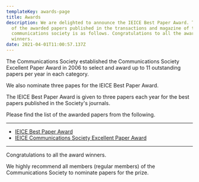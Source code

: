 ```yaml
---
templateKey: awards-page
title: Awards
description: We are delighted to announce the IEICE Best Paper Award. The list
  of the awarded papers published in the transactions and magazine of the
  communications society is as follows. Congratulations to all the award
  winners.
date: 2021-04-01T11:00:57.137Z
---
```

The Communications Society established the Communications Society Excellent Paper Award in 2006 to select and award up to 11 outstanding papers per year in each category.  

We also nominate three papes for the IEICE Best Paper Award.

The IEICE Best Paper Award is given to three papers each year for the best papers published in the Society's journals.

Please find the list of the awarded papers from the following.

---------------

- [IEICE Best Paper Award](https://www.ieice.org/eng_r/awards/new_honorary_members_award_winners.html?id=d)
- [IEICE Communications Society Excellent Paper Award](https://www.ieice.org/cs_r/eng/about/award/ronbun.html)

---------------

Congratulations to all the award winners.

We highly recommend all members (regular members) of the Communications Society to nominate papers for the prize.